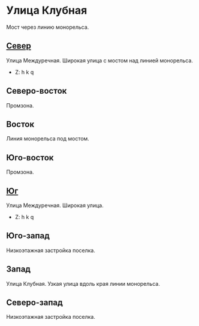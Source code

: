 # Улица Клубная

Мост через линию монорельса.

## [Север](./10490020.md)

Улица Междуречная.
Широкая улица с мостом над линией монорельса.

* Z:    h   k   q

## Северо-восток

Промзона.

## Восток

Линия монорельса под мостом.

## Юго-восток

Промзона.

## [Юг](./11490030.md)

Улица Междуречная.
Широкая улица.

* Z:    h   k   q

## Юго-запад

Низкоэтажная застройка поселка.

## Запад

Улица Клубная.
Узкая улица вдоль края линии монорельса.

## Северо-запад

Низкоэтажная застройка поселка.
